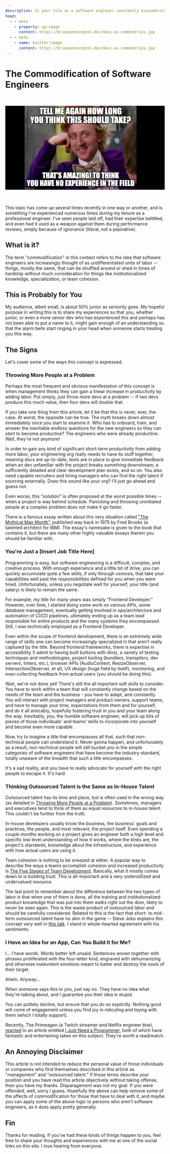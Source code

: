 ```yaml
---
description: Is your role as a software engineer constantly misunderstood? As the field continues to grow and opportunities become increasingly competitive, engineers are being treated more and more like commodities -- undifferentiated from each other. That couldn't be farther from the truth. Read more to find out what this means for you and how to mitigate the personal and financial damages it can do to you.
head:
  - - meta
    - property: og:image
      content: https://brianpennington.dev/devs-as-commodities.jpg
  - - meta
    - name: twitter:image
      content: https://brianpennington.dev/devs-as-commodities.jpg
---
```


# The Commodification of Software Engineers

<br>

![Devs as Commodities](../../public/devs-as-commodities.jpg)

<br>

This topic has come up several times recently in one way or another, and is something I've experienced numerous times during my tenure as a professional engineer. I've seen people laid off, had their expertise belittled, and even had it used as a weapon against them during performance reviews, simply because of ignorance (literal, not a pejorative).

## What is it?

The term "commodification" in this context refers to the idea that software engineers are increasingly thought of as undifferentiated units of labor -- things, mostly the same, that can be shuffled around or shed in times of hardship without much consideration for things like institutionalized knowledge, specialization, or team cohesion.

## This is Probably for You

My audience, albeit small, is about 50% junior as seniority goes. My hopeful purpose in writing this is to share my experiences so that you, whether junior, or even a more senior dev who has experienced this and perhaps has not been able to put a name to it, might gain enough of an understanding so that the alarm bells start ringing in your head when someone starts treating you this way.

## The Signs

Let's cover some of the ways this concept is expressed.

### Throwing More People at a Problem

Perhaps the most frequent and obvious manifestation of this concept is when management thinks they can gain a linear increase in productivity by adding labor. Put simply, just throw more devs at a problem -- if two devs produce this much value, then four devs will double that.

If you take one thing from this article, let it be that this is never, ever, the case. At worst, the opposite can be true. The myth breaks down almost immediately once you start to examine it. Who has to onboard, train, and answer the inevitable endless questions for the new engineers so they can _start_ to become productive? The engineers who were already productive. Well, they're not anymore!

In order to gain any kind of significant short-term productivity from adding more labor, your engineering org really needs to have its stuff together, meaning docs are up-to-date, tests are in place to give immediate feedback when an dev unfamiliar with the project breaks something downstream, a sufficiently detailed and clear development plan exists, and so on. You also need capable recruiters and hiring managers who can find the right talent if sourcing externally. Does this sound like your org? I'll just go ahead and guess not.

Even worse, this "solution" is often proposed at the worst possible times -- when a project is way behind schedule. Panicking and throwing uninitiated people at a complex problem does not make it go faster.

There is a famous essay written about this very situation called <a href="https://en.wikipedia.org/wiki/The_Mythical_Man-Month#The_mythical_man-month" target="_blank">"The Mythical Man Month"</a>, published way back in 1975 by Fred Brooks (a talented architect for IBM). The essay's namesake is given to the book that contains it, but there are many other highly valuable essays therein you should be familiar with.

### You're Just a [Insert Job Title Here]

Programming is easy, but software engineering is a difficult, complex, and creative process. With enough experience and a little bit of drive, you can quickly accumulate quite a few skills, if only through osmosis, that take your capabilities well past the responsibilities defined for you when you were hired. Unfortunately, unless you negotiate well for yourself, your title (and salary) is likely to remain the same.

For example, my title for many years was simply "Frontend Developer." However, over time, I started doing some work on various APIs, some database management, eventually getting involved in ops/architecture and automation of CI/CD pipelines, ultimately ending up as a team lead responsible for entire products and the many systems they encompassed. Still, I was technically employed as a Frontend Developer.

Even within the scope of frontend development, there is an extremely wide range of skills one can become increasingly specialized in that aren't really captured by the title. Beyond frontend frameworks, there is expertise in accessibility (I admit to having built buttons with divs), a variety of testing techniques and methodologies, project tooling (bundlers, transpilers, dev servers, linters, etc.), browser APIs (AudioContext, ResizeObserver, IntersectionObserver, et al), UX design (huge field by itself), monitoring, and even collecting feedback from actual users (you should be doing this).

Wait, we're not done yet! There's still the all important soft skills to consider. You have to work within a team that will constantly change based on the needs of the team and the business - you have to adapt, and constantly. You will interact with project managers and product owners, support teams, and have to manage your time, expectations from them and for yourself, and do it all amicably, hopefully fostering trust in you and your team along the way. Inevitably, you, the humble software engineer, will pick up bits of pieces of those individuals' and teams' skills to incorporate into yourself and become even more capable.

Now, try to imagine a title that encompasses all that, such that non-technical people can understand it. Never gonna happen, and unfortunately as a result, non-technical people will still bucket you in the simple categories of software engineers that have become the industry standard, totally unaware of the breadth that such a title encompasses.

It's a sad reality, and you have to really advocate for yourself with the right people to escape it. It's hard.

### Thinking Outsourced Talent is the Same as In-House Talent

Outsourced talent has its time and place, but is often used in the wrong way (as detailed in [Throwing More People at a Problem](#throwing-more-people-at-a-problem)). Sometimes, managers and executives tend to think of them as equal resources to in-house talent. This couldn't be further from the truth.

In-house developers usually know the business, the business' goals and practices, the people, and most relevant, the project itself. Even spending a couple months working on a project gives an engineer both a high level and specific low level understanding of how it works, where the kinks are, the project's standards, knowledge about the infrastructure, and experience with how actual users are using it.

Team cohesion is nothing to be sneezed at either. A popular way to describe the ways a teams accomplish cohesion and increased productivity is <a href="https://hr.mit.edu/learning-topics/teams/articles/stages-development" target="_blank">The Five Stages of Team Development</a>. Basically, what it mostly comes down to is building trust. This is all-important and a very underutilized and undervalued resource.

The last point to remember about the difference between the two types of labor is that when one of them is done, all the training and institutionalized product knowledge that was put into them walks right out the door, likely to never be seen again. This is the waste product of outsourced labor and should be carefully considered. Related to this is the fact that short- to mid-term outsourced talent have no skin in the game -- Steve Jobs explains this concept very well in <a href="https://www.youtube.com/watch?v=4n6LrehCPOQ" target="_blank">this talk</a>. I stand in whole-hearted agreement with his sentiments.

### I Have an Idea for an App, Can You Build It for Me?

I... I have words. Words better left unsaid. Sentences woven together with phrases proliferated with the four-letter kind, engraved with dehumanizing and otherwise malevolent emotions meant to batter and destroy the souls of their target.

Ahem. Anyway...

When someone says this to you, just say no. They have no idea what they're talking about, and I guarantee you their idea is stupid.

You can politely decline, but ensure that you do so explicitly. Nothing good will come of engagement unless you find joy in ridiculing and toying with them (which I totally support).

Recently, The Primeagen (a Twitch streamer and Netflix engineer btw), <a href="https://www.youtube.com/watch?v=tIgIF5lve8U" target="_blank">reacted</a> to an article entitled <a href="https://blobstreaming.org/i-just-need-a-programmer/" target="_blank">I Just Need a Programmer</a>, both of which have fantastic and entertaining takes on this subject. They're worth a read/watch.

## An Annoying Disclaimer

This article is not intended to reduce the personal value of those individuals or companies who find themselves described in this article as "management" and "outsourced talent." If those terms describe your position and you have read this article objectively without taking offense, then you have my thanks. Disparagement was not my goal. If you were offended, well, sorry I guess. Hopefully the above can help remove some of the affects of commodification for those that have to deal with it, and maybe you can apply some of the above logic to persons who aren't software engineers, as it does apply pretty generally.

## Fin

Thanks for reading. If you've had these kinds of things happen to you, feel free to share your thoughts and experiences with me at one of the social links on this site. I love hearing from everyone.
